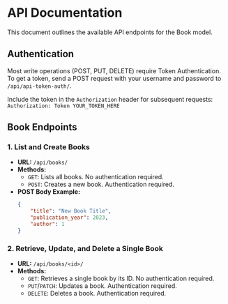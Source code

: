 # API Documentation

This document outlines the available API endpoints for the Book model.

## Authentication

Most write operations (POST, PUT, DELETE) require Token Authentication. To get a token, send a POST request with your username and password to `/api/api-token-auth/`.

Include the token in the `Authorization` header for subsequent requests:
`Authorization: Token YOUR_TOKEN_HERE`

## Book Endpoints

### 1. List and Create Books

-   **URL:** `/api/books/`
-   **Methods:**
    -   `GET`: Lists all books. No authentication required.
    -   `POST`: Creates a new book. Authentication required.
-   **POST Body Example:**
    ```json
    {
        "title": "New Book Title",
        "publication_year": 2023,
        "author": 1
    }
    ```

### 2. Retrieve, Update, and Delete a Single Book

-   **URL:** `/api/books/<id>/`
-   **Methods:**
    -   `GET`: Retrieves a single book by its ID. No authentication required.
    -   `PUT`/`PATCH`: Updates a book. Authentication required.
    -   `DELETE`: Deletes a book. Authentication required.
